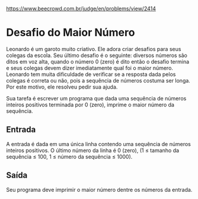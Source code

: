 https://www.beecrowd.com.br/judge/en/problems/view/2414

# Desafio do Maior Número

Leonardo é um garoto muito criativo. Ele adora criar desafios para seus
colegas da escola. Seu último desafio é o seguinte: diversos números são ditos
em voz alta, quando o número 0 (zero) é dito então o desafio termina e seus
colegas devem dizer imediatamente qual foi o maior número. Leonardo tem muita
dificuldade de verificar se a resposta dada pelos colegas é correta ou não,
pois a sequência de números costuma ser longa. Por este motivo, ele resolveu
pedir sua ajuda.

Sua tarefa é escrever um programa que dada uma sequência de números inteiros
positivos terminada por 0 (zero), imprime o maior número da sequência.

## Entrada

A entrada é dada em uma única linha contendo uma sequência de números inteiros
positivos. O último número da linha é 0 (zero), (1 ≤ tamanho da sequência ≤
100, 1 ≤ número da sequência ≤ 1000).


## Saída

Seu programa deve imprimir o maior número dentre os números da entrada.
